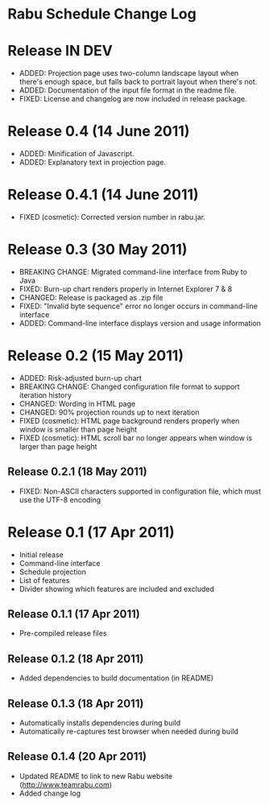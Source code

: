 Rabu Schedule Change Log
========================

Release IN DEV
===
* ADDED: Projection page uses two-column landscape layout when there's enough space, but falls back to portrait layout when there's not.
* ADDED: Documentation of the input file format in the readme file.
* FIXED: License and changelog are now included in release package.

Release 0.4 (14 June 2011)
===
* ADDED: Minification of Javascript.
* ADDED: Explanatory text in projection page.

Release 0.4.1 (14 June 2011)
===
* FIXED (cosmetic): Corrected version number in rabu.jar.

Release 0.3 (30 May 2011)
===
* BREAKING CHANGE: Migrated command-line interface from Ruby to Java
* FIXED: Burn-up chart renders properly in Internet Explorer 7 & 8
* CHANGED: Release is packaged as .zip file
* FIXED: "Invalid byte sequence" error no longer occurs in command-line interface
* ADDED: Command-line interface displays version and usage information

Release 0.2 (15 May 2011)
===
* ADDED: Risk-adjusted burn-up chart
* BREAKING CHANGE: Changed configuration file format to support iteration history
* CHANGED: Wording in HTML page
* CHANGED: 90% projection rounds up to next iteration
* FIXED (cosmetic): HTML page background renders properly when window is smaller than page height
* FIXED (cosmetic): HTML scroll bar no longer appears when window is larger than page height

Release 0.2.1 (18 May 2011)
---
* FIXED: Non-ASCII characters supported in configuration file, which must use the UTF-8 encoding

Release 0.1 (17 Apr 2011)
===
* Initial release
* Command-line interface
* Schedule projection
* List of features
* Divider showing which features are included and excluded

Release 0.1.1 (17 Apr 2011)
---
* Pre-compiled release files

Release 0.1.2 (18 Apr 2011)
---
* Added dependencies to build documentation (in README)

Release 0.1.3 (18 Apr 2011)
---
* Automatically installs dependencies during build
* Automatically re-captures test browser when needed during build

Release 0.1.4 (20 Apr 2011)
---
* Updated README to link to new Rabu website (http://www.teamrabu.com)
* Added change log